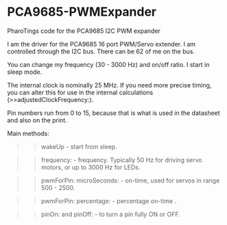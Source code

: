 # PCA9685-PWMExpander
PharoTings code for the PCA9685 I2C PWM expander

I am the driver for the PCA9685 16 port PWM/Servo extender.
I am controlled through the I2C bus. There can be 62 of me on the bus. 

You can change my frequency  (30 - 3000 Hz) and on/off ratio. 
I start in sleep mode.
 
The internal clock is nominally 25 MHz. If you need more precise timing, you can alter this for use in the internal calculations (>>adjustedClockFrequency:).

Pin numbers run from 0 to 15, because that is what is used in the datasheet and also on the print.

Main methods:

>>wakeUp - start from sleep.

>>frequency: - frequency. Typically 50 Hz for driving servo motors, or up to 3000 Hz for LEDs.

>>pwmForPin:  microSeconds: - on-time, used for servos in range 500 - 2500.

>>pwmForPin:  percentage: - percentage on-time .

>>pinOn: and pinOff: - to turn a pin fully ON or OFF.

